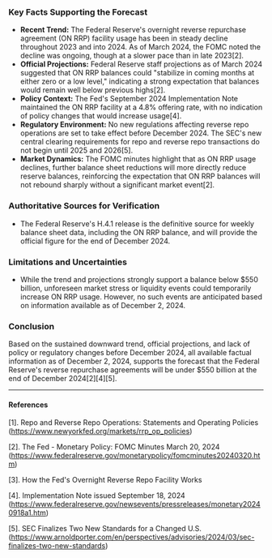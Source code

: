 ### Key Facts Supporting the Forecast

- **Recent Trend:** The Federal Reserve's overnight reverse repurchase agreement (ON RRP) facility usage has been in steady decline throughout 2023 and into 2024. As of March 2024, the FOMC noted the decline was ongoing, though at a slower pace than in late 2023[2].
- **Official Projections:** Federal Reserve staff projections as of March 2024 suggested that ON RRP balances could "stabilize in coming months at either zero or a low level," indicating a strong expectation that balances would remain well below previous highs[2].
- **Policy Context:** The Fed's September 2024 Implementation Note maintained the ON RRP facility at a 4.8% offering rate, with no indication of policy changes that would increase usage[4].
- **Regulatory Environment:** No new regulations affecting reverse repo operations are set to take effect before December 2024. The SEC's new central clearing requirements for repo and reverse repo transactions do not begin until 2025 and 2026[5].
- **Market Dynamics:** The FOMC minutes highlight that as ON RRP usage declines, further balance sheet reductions will more directly reduce reserve balances, reinforcing the expectation that ON RRP balances will not rebound sharply without a significant market event[2].

### Authoritative Sources for Verification

- The Federal Reserve's H.4.1 release is the definitive source for weekly balance sheet data, including the ON RRP balance, and will provide the official figure for the end of December 2024.

### Limitations and Uncertainties

- While the trend and projections strongly support a balance below $550 billion, unforeseen market stress or liquidity events could temporarily increase ON RRP usage. However, no such events are anticipated based on information available as of December 2, 2024.

### Conclusion

Based on the sustained downward trend, official projections, and lack of policy or regulatory changes before December 2024, all available factual information as of December 2, 2024, supports the forecast that the Federal Reserve's reverse repurchase agreements will be under $550 billion at the end of December 2024[2][4][5].

---

#### References

[1]. Repo and Reverse Repo Operations: Statements and Operating Policies (https://www.newyorkfed.org/markets/rrp_op_policies)

[2]. The Fed - Monetary Policy: FOMC Minutes March 20, 2024 (https://www.federalreserve.gov/monetarypolicy/fomcminutes20240320.htm)

[3]. How the Fed's Overnight Reverse Repo Facility Works

[4]. Implementation Note issued September 18, 2024 (https://www.federalreserve.gov/newsevents/pressreleases/monetary20240918a1.htm)

[5]. SEC Finalizes Two New Standards for a Changed U.S. (https://www.arnoldporter.com/en/perspectives/advisories/2024/03/sec-finalizes-two-new-standards)
